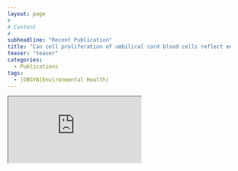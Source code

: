 ```yaml
---
layout: page
#
# Content
#
subheadline: "Recent Publication"
title: "Can cell proliferation of umbilical cord blood cells reflect environmental exposures?"
teaser: "teaser"
categories:
  - Publications
tags:
  - |OBGYN|Environmental Health|
---
```

<iframe src="http://springerplus.springeropen.com/articles/10.1186/s40064-015-1134-0"></iframe>
